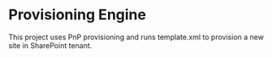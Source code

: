 # Provisioning Engine

This project uses PnP provisioning and runs template.xml to provision a new site in SharePoint tenant.
